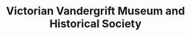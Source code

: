 ---
layout: repo
title: "Victorian Vandergrift Museum and Historical Society"
id: 15433
permalink: repos/15433/
---